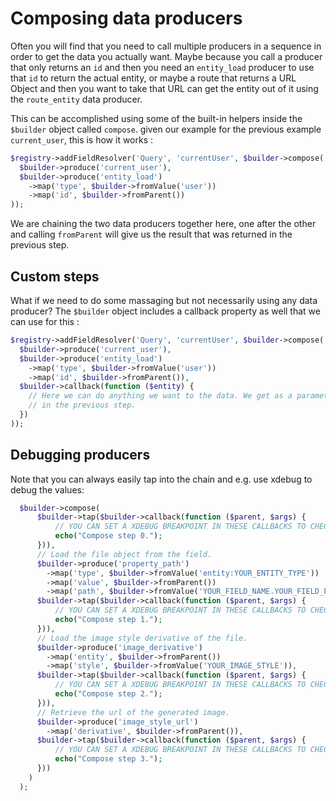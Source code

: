 # Composing data producers

Often you will find that you need to call multiple producers in a sequence in order to get the data you actually want. Maybe because you call a producer that only returns an `id` and then you need an `entity_load` producer to use that `id` to return the actual entity, or maybe a route that returns a URL Object and then you want to take that URL can get the entity out of it using the `route_entity` data producer.

This can be accomplished using some of the built-in helpers inside the `$builder` object called `compose`. given our example for the previous example `current_user`, this is how it works :

```php
$registry->addFieldResolver('Query', 'currentUser', $builder->compose(
  $builder->produce('current_user'),
  $builder->produce('entity_load')
    ->map('type', $builder->fromValue('user'))
    ->map('id', $builder->fromParent())
));
```

We are chaining the two data producers together here, one after the other and calling `fromParent` will give us the result that was returned in the previous step.

## Custom steps

What if we need to do some massaging but not necessarily using any data producer? The `$builder` object includes a callback property as well that we can use for this :

```php
$registry->addFieldResolver('Query', 'currentUser', $builder->compose(
  $builder->produce('current_user'),
  $builder->produce('entity_load')
    ->map('type', $builder->fromValue('user'))
    ->map('id', $builder->fromParent()),
  $builder->callback(function ($entity) {
    // Here we can do anything we want to the data. We get as a parameter anyting that was returned
    // in the previous step.
  })
));
```

## Debugging producers

Note that you can always easily tap into the chain and e.g. use xdebug to debug the values:

```php
  $builder->compose(
      $builder->tap($builder->callback(function ($parent, $args) {
          // YOU CAN SET A XDEBUG BREAKPOINT IN THESE CALLBACKS TO CHECK THE VALUES.
          echo("Compose step 0.");
      })),
      // Load the file object from the field.
      $builder->produce('property_path')
        ->map('type', $builder->fromValue('entity:YOUR_ENTITY_TYPE'))
        ->map('value', $builder->fromParent())
        ->map('path', $builder->fromValue('YOUR_FIELD_NAME.YOUR_FIELD_PROPERTY')),
      $builder->tap($builder->callback(function ($parent, $args) {
          // YOU CAN SET A XDEBUG BREAKPOINT IN THESE CALLBACKS TO CHECK THE VALUES.
          echo("Compose step 1.");
      })),
      // Load the image style derivative of the file.
      $builder->produce('image_derivative')
        ->map('entity', $builder->fromParent())
        ->map('style', $builder->fromValue('YOUR_IMAGE_STYLE')),
      $builder->tap($builder->callback(function ($parent, $args) {
          // YOU CAN SET A XDEBUG BREAKPOINT IN THESE CALLBACKS TO CHECK THE VALUES.
          echo("Compose step 2.");
      })),
      // Retrieve the url of the generated image.
      $builder->produce('image_style_url')
        ->map('derivative', $builder->fromParent()),
      $builder->tap($builder->callback(function ($parent, $args) {
          // YOU CAN SET A XDEBUG BREAKPOINT IN THESE CALLBACKS TO CHECK THE VALUES.
          echo("Compose step 3.");
      }))
    )
  );
```
